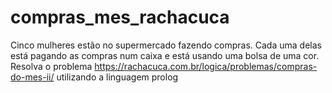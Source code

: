 # compras_mes_rachacuca

Cinco mulheres estão no supermercado fazendo compras. Cada uma delas está pagando as compras num caixa e está usando uma bolsa de uma cor.
Resolva o problema https://rachacuca.com.br/logica/problemas/compras-do-mes-ii/ utilizando a linguagem prolog

